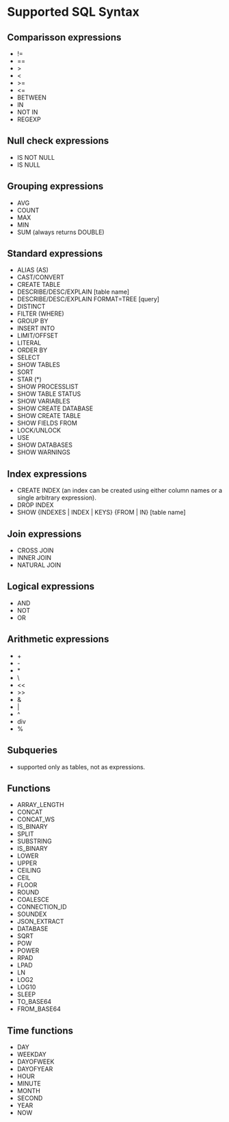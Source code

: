 # Supported SQL Syntax

## Comparisson expressions
- !=
- ==
- \>
- <
- \>=
- <=
- BETWEEN
- IN
- NOT IN
- REGEXP

## Null check expressions
- IS NOT NULL
- IS NULL

## Grouping expressions
- AVG
- COUNT
- MAX
- MIN
- SUM (always returns DOUBLE)

## Standard expressions
- ALIAS (AS)
- CAST/CONVERT
- CREATE TABLE
- DESCRIBE/DESC/EXPLAIN [table name]
- DESCRIBE/DESC/EXPLAIN FORMAT=TREE [query]
- DISTINCT
- FILTER (WHERE)
- GROUP BY
- INSERT INTO
- LIMIT/OFFSET
- LITERAL
- ORDER BY
- SELECT
- SHOW TABLES
- SORT
- STAR (*)
- SHOW PROCESSLIST
- SHOW TABLE STATUS
- SHOW VARIABLES
- SHOW CREATE DATABASE
- SHOW CREATE TABLE
- SHOW FIELDS FROM
- LOCK/UNLOCK
- USE
- SHOW DATABASES
- SHOW WARNINGS

## Index expressions
- CREATE INDEX (an index can be created using either column names or a single arbitrary expression).
- DROP INDEX
- SHOW {INDEXES | INDEX | KEYS} {FROM | IN} [table name]

## Join expressions
- CROSS JOIN
- INNER JOIN
- NATURAL JOIN

## Logical expressions
- AND
- NOT
- OR

## Arithmetic expressions
- \+
- \-
- \*
- \\
- <<
- \>>
- &
- \|
- ^
- div
- %

## Subqueries
- supported only as tables, not as expressions.

## Functions
- ARRAY_LENGTH
- CONCAT
- CONCAT_WS
- IS_BINARY
- SPLIT
- SUBSTRING
- IS_BINARY
- LOWER
- UPPER
- CEILING
- CEIL
- FLOOR
- ROUND
- COALESCE
- CONNECTION_ID
- SOUNDEX
- JSON_EXTRACT
- DATABASE
- SQRT
- POW
- POWER
- RPAD
- LPAD
- LN
- LOG2
- LOG10
- SLEEP
- TO_BASE64
- FROM_BASE64

## Time functions
- DAY
- WEEKDAY
- DAYOFWEEK
- DAYOFYEAR
- HOUR
- MINUTE
- MONTH
- SECOND
- YEAR
- NOW
